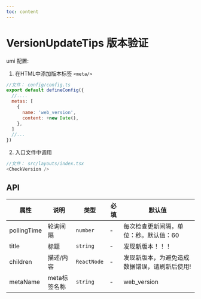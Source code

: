 ```yaml
---
toc: content
---
```

# VersionUpdateTips 版本验证
umi 配置:
1. 在HTML中添加版本标签 `<meta/>` 
```javascript
//文件： config/config.ts
export default defineConfig({
  //....
  metas: [
    {
      name: 'web_version',
      content: +new Date(),
    },
  ]
  //...
})
```
2. 入口文件中调用
```javascript
//文件： src/layouts/index.tsx
<CheckVersion />
```


## API
| 属性 | 说明 | 类型  | 必填 | 默认值 |
| --- | --- | --- | ---| --- |
| pollingTime   | 轮询间隔       | `number` |-| 每次检查更新间隔，单位：秒。默认值：60 |
| title | 标题  | `string`    |-| 发现新版本！！！ |
| children | 描述/内容  | `ReactNode`    |-| 发现新版本，为避免造成数据错误，请刷新后使用! |
| metaName  | meta标签名称        | `string` |-| web_version |


